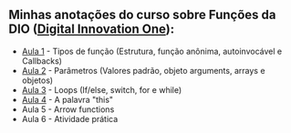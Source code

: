 
## Minhas anotações do curso sobre Funções da DIO ([Digital Innovation One](https://digitalinnovation.one/)):

- [Aula 1](https://github.com/CarvalhoNathan/functions/blob/main/tipos-de-fun%C3%A7%C3%A3o.md) - Tipos de função (Estrutura, função anônima, autoinvocável e Callbacks)
- [Aula 2](https://github.com/CarvalhoNathan/functions/blob/main/par%C3%A2metros.md) - Parâmetros (Valores padrão, objeto arguments, arrays e objetos)
- [Aula 3](https://github.com/CarvalhoNathan/functions/blob/main/loops.md) - Loops (If/else, switch, for e while)
- [Aula 4](https://github.com/CarvalhoNathan/functions/blob/main/this.md) - A palavra "this"
- Aula 5 - Arrow functions
- Aula 6 - Atividade prática
